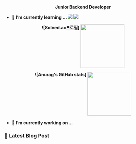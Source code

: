 <p align="center">
	<b>Junior Backend Developer</br>
</p>
    
- 🌱 I’m currently learning ...
<a href="https://www.java.com/ko/" target="_blank"><img src="https://img.shields.io/badge/Java-007396?style=flat-square&logo=Java&logoColor=white"/></a>
<a href="https://spring.io/" target="_blank"><img src="https://img.shields.io/badge/Spring-6DB33F?style=flat-square&logo=Spring&logoColor=white"/></a>

<p align="center">
![Solved.ac프로필]
<a href="https://solved.ac/plate0113"><img src="http://mazassumnida.wtf/api/v2/generate_badge?boj=plate0113" style="vertical-align:top" height=140/></a>
</br>
</p>

<p align="center">
![Anurag's GitHub stats]
<img src="https://github-readme-stats.vercel.app/api?username=sihyunjojo&&show_icons=true&theme=highcontrast" style="vertical-align:top" height=140/></a>
</br>
</p>

<!--
**sihyunjojo/sihyunjojo** is a ✨ _special_ ✨ repository because its `README.md` (this file) appears on your GitHub profile.

Here are some ideas to get you started:

- 👯 I’m looking to collaborate on ...
- 🤔 I’m looking for help with ...
- 💬 Ask me about ...
- 📫 How to reach me: ...
- 😄 Pronouns: ...
- ⚡ Fun fact: ...
-->

- 🔭 I’m currently working on ...


### 📌 Latest Blog Post


